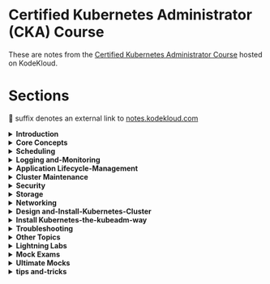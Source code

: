 # Certified Kubernetes Administrator (CKA) Course

These are notes from the [Certified Kubernetes Administrator Course](https://kodekloud.com/courses/certified-kubernetes-administrator-cka/) hosted on KodeKloud.

# Sections

[//]: # (BEGIN INDEX)

🔗 suffix denotes an external link to [notes.kodekloud.com](https://notes.kodekloud.com/)

<details>
<summary><strong>Introduction</strong></summary>


- [01 Course Introduction](https://notes.kodekloud.com/docs/CKA-Certification-Course-Certified-Kubernetes-Administrator/Introduction/Course-Introduction) 🔗
- [02 Certification](https://notes.kodekloud.com/docs/CKA-Certification-Course-Certified-Kubernetes-Administrator/Introduction/Certification) 🔗

</details>

<details>
<summary><strong>Core Concepts</strong></summary>


- [01 Core Concepts Section Introduction](https://notes.kodekloud.com/docs/CKA-Certification-Course-Certified-Kubernetes-Administrator/Core-Concepts/Core-Concepts-Section-Introduction) 🔗
- [02 Cluster Architecture](https://notes.kodekloud.com/docs/CKA-Certification-Course-Certified-Kubernetes-Administrator/Core-Concepts/Cluster-Architecture) 🔗
- [03 Docker vs ContainerD](https://notes.kodekloud.com/docs/CKA-Certification-Course-Certified-Kubernetes-Administrator/Core-Concepts/Docker-vs-ContainerD) 🔗
- [04 ETCD for Beginners](https://notes.kodekloud.com/docs/CKA-Certification-Course-Certified-Kubernetes-Administrator/Core-Concepts/ETCD-for-Beginners) 🔗
- [05 ETCD in Kubernetes](https://notes.kodekloud.com/docs/CKA-Certification-Course-Certified-Kubernetes-Administrator/Core-Concepts/ETCD-in-Kubernetes) 🔗
- [06 Kube API Server](https://notes.kodekloud.com/docs/CKA-Certification-Course-Certified-Kubernetes-Administrator/Core-Concepts/Kube-API-Server) 🔗
- [07 Kube Controller Manager](https://notes.kodekloud.com/docs/CKA-Certification-Course-Certified-Kubernetes-Administrator/Core-Concepts/Kube-Controller-Manager) 🔗
- [08 Kube Scheduler](https://notes.kodekloud.com/docs/CKA-Certification-Course-Certified-Kubernetes-Administrator/Core-Concepts/Kube-Scheduler) 🔗
- [09 Kubelet](https://notes.kodekloud.com/docs/CKA-Certification-Course-Certified-Kubernetes-Administrator/Core-Concepts/Kubelet) 🔗
- [10 Kube Proxy](https://notes.kodekloud.com/docs/CKA-Certification-Course-Certified-Kubernetes-Administrator/Core-Concepts/Kube-Proxy) 🔗
- [11 Pods](https://notes.kodekloud.com/docs/CKA-Certification-Course-Certified-Kubernetes-Administrator/Core-Concepts/Pods) 🔗
- [12 Practice Test Introduction](https://notes.kodekloud.com/docs/CKA-Certification-Course-Certified-Kubernetes-Administrator/Core-Concepts/Practice-Test-Introduction) 🔗
- [13 Practice Test PODs](docs/02-Core-Concepts/085-Practice-Test-PODs.md)
- [14 Solution Pods optional](https://notes.kodekloud.com/docs/CKA-Certification-Course-Certified-Kubernetes-Administrator/Core-Concepts/Solution-Pods-optional) 🔗
- [15 ReplicaSets](https://notes.kodekloud.com/docs/CKA-Certification-Course-Certified-Kubernetes-Administrator/Core-Concepts/ReplicaSets) 🔗
- [16 Practice Tests ReplicaSet](docs/02-Core-Concepts/100-Practice-Tests-ReplicaSet.md)
- [17 Solution ReplicaSets optional](https://notes.kodekloud.com/docs/CKA-Certification-Course-Certified-Kubernetes-Administrator/Core-Concepts/Solution-ReplicaSets-optional) 🔗
- [18 Deployments](https://notes.kodekloud.com/docs/CKA-Certification-Course-Certified-Kubernetes-Administrator/Core-Concepts/Deployments) 🔗
- [19 Practice Tests Deployments](docs/02-Core-Concepts/120-Practice-Tests-Deployments.md)
- [20 Solution Deploymentoptional](https://notes.kodekloud.com/docs/CKA-Certification-Course-Certified-Kubernetes-Administrator/Core-Concepts/Solution-Deploymentoptional) 🔗
- [21 Services](https://notes.kodekloud.com/docs/CKA-Certification-Course-Certified-Kubernetes-Administrator/Core-Concepts/Services) 🔗
- [22 Services Cluster IP](https://notes.kodekloud.com/docs/CKA-Certification-Course-Certified-Kubernetes-Administrator/Core-Concepts/Services-Cluster-IP) 🔗
- [23 Services Loadbalancer](https://notes.kodekloud.com/docs/CKA-Certification-Course-Certified-Kubernetes-Administrator/Core-Concepts/Services-Loadbalancer) 🔗
- [24 Practice Test Services](docs/02-Core-Concepts/145-Practice-Test-Services.md)
- [25 Solution Deploymentoptional](https://notes.kodekloud.com/docs/CKA-Certification-Course-Certified-Kubernetes-Administrator/Core-Concepts/Solution-Deploymentoptional) 🔗
- [26 Namespaces](https://notes.kodekloud.com/docs/CKA-Certification-Course-Certified-Kubernetes-Administrator/Core-Concepts/Namespaces) 🔗
- [27 Practice Test Namespaces](docs/02-Core-Concepts/160-Practice-Test-Namespaces.md)
- [28 Solution Namespaces optional](https://notes.kodekloud.com/docs/CKA-Certification-Course-Certified-Kubernetes-Administrator/Core-Concepts/Solution-Namespaces-optional) 🔗
- [29 Imperative vs Declarative](https://notes.kodekloud.com/docs/CKA-Certification-Course-Certified-Kubernetes-Administrator/Core-Concepts/Imperative-vs-Declarative) 🔗
- [30 Imperative Commands with kubectl](docs/02-Core-Concepts/175-Imperative-Commands-with-kubectl.md)
- [31 Practice Test Imperative Commands](docs/02-Core-Concepts/180-Practice-Test-Imperative-Commands.md)
- [32 Solution Imperative Commands optional](https://notes.kodekloud.com/docs/CKA-Certification-Course-Certified-Kubernetes-Administrator/Core-Concepts/Solution-Imperative-Commands-optional) 🔗
- [33 Kubectl Apply Command](https://notes.kodekloud.com/docs/CKA-Certification-Course-Certified-Kubernetes-Administrator/Core-Concepts/Kubectl-Apply-Command) 🔗
- [34 A Quick Reminder](https://notes.kodekloud.com/docs/CKA-Certification-Course-Certified-Kubernetes-Administrator/Core-Concepts/A-Quick-Reminder) 🔗
- [35 Attachments](docs/02-Core-Concepts/200-Attachments.md)

</details>

<details>
<summary><strong>Scheduling</strong></summary>


- [01 Scheduling Section Introduction](https://notes.kodekloud.com/docs/CKA-Certification-Course-Certified-Kubernetes-Administrator/Scheduling/Scheduling-Section-Introduction) 🔗
- [02 Manual Scheduling](https://notes.kodekloud.com/docs/CKA-Certification-Course-Certified-Kubernetes-Administrator/Scheduling/Manual-Scheduling) 🔗
- [03 Practice Test Manual Scheduling](docs/03-Scheduling/015-Practice-Test-Manual-Scheduling.md)
- [04 Solution Manual Scheduling optional](https://notes.kodekloud.com/docs/CKA-Certification-Course-Certified-Kubernetes-Administrator/Scheduling/Solution-Manual-Scheduling-optional) 🔗
- [05 Labels and Selectors](https://notes.kodekloud.com/docs/CKA-Certification-Course-Certified-Kubernetes-Administrator/Scheduling/Labels-and-Selectors) 🔗
- [06 Practice Test Labels and Selectors](docs/03-Scheduling/030-Practice-Test-Labels-and-Selectors.md)
- [07 Solution Labels and Selectors](https://notes.kodekloud.com/docs/CKA-Certification-Course-Certified-Kubernetes-Administrator/Scheduling/Solution-Labels-and-Selectors) 🔗
- [08 Taints and Tolerations](https://notes.kodekloud.com/docs/CKA-Certification-Course-Certified-Kubernetes-Administrator/Scheduling/Taints-and-Tolerations) 🔗
- [09 Practice Test Taints and Tolerations](docs/03-Scheduling/045-Practice-Test-Taints-and-Tolerations.md)
- [10 Node Selectors](https://notes.kodekloud.com/docs/CKA-Certification-Course-Certified-Kubernetes-Administrator/Scheduling/Node-Selectors) 🔗
- [11 Node Affinity](https://notes.kodekloud.com/docs/CKA-Certification-Course-Certified-Kubernetes-Administrator/Scheduling/Node-Affinity) 🔗
- [12 Practice Test Node Affinity](docs/03-Scheduling/065-Practice-Test-Node-Affinity.md)
- [13 Solution Node Affinity Optional](https://notes.kodekloud.com/docs/CKA-Certification-Course-Certified-Kubernetes-Administrator/Scheduling/Solution-Node-Affinity-Optional) 🔗
- [14 Taints and Tolerations vs Node Affinity](https://notes.kodekloud.com/docs/CKA-Certification-Course-Certified-Kubernetes-Administrator/Scheduling/Taints-and-Tolerations-vs-Node-Affinity) 🔗
- [15 Resource Limits](https://notes.kodekloud.com/docs/CKA-Certification-Course-Certified-Kubernetes-Administrator/Scheduling/Resource-Limits) 🔗
- [16 Practice Test Resource Limits](docs/03-Scheduling/090-Practice-Test-Resource-Limits.md)
- [17 Solution Resource Limits](https://notes.kodekloud.com/docs/CKA-Certification-Course-Certified-Kubernetes-Administrator/Scheduling/Solution-Resource-Limits) 🔗
- [18 DaemonSets](https://notes.kodekloud.com/docs/CKA-Certification-Course-Certified-Kubernetes-Administrator/Scheduling/DaemonSets) 🔗
- [19 Practice Test DaemonSets](docs/03-Scheduling/105-Practice-Test-DaemonSets.md)
- [20 Solution DaemonSets optional](https://notes.kodekloud.com/docs/CKA-Certification-Course-Certified-Kubernetes-Administrator/Scheduling/Solution-DaemonSets-optional) 🔗
- [21 Static Pods](https://notes.kodekloud.com/docs/CKA-Certification-Course-Certified-Kubernetes-Administrator/Scheduling/Static-Pods) 🔗
- [22 Practice Test StaticPods](docs/03-Scheduling/120-Practice-Test-StaticPods.md)
- [23 Solution Static Pods Optional](https://notes.kodekloud.com/docs/CKA-Certification-Course-Certified-Kubernetes-Administrator/Scheduling/Solution-Static-Pods-Optional) 🔗
- [24 Multiple Schedulers](https://notes.kodekloud.com/docs/CKA-Certification-Course-Certified-Kubernetes-Administrator/Scheduling/Multiple-Schedulers) 🔗
- [25 Practice Test Multiple Schedulers](docs/03-Scheduling/135-Practice-Test-Multiple-Schedulers.md)
- [26 Solution Multiple Scheduler](https://notes.kodekloud.com/docs/CKA-Certification-Course-Certified-Kubernetes-Administrator/Scheduling/Solution-Multiple-Scheduler) 🔗
- [27 Configuring Scheduler Profiles](https://notes.kodekloud.com/docs/CKA-Certification-Course-Certified-Kubernetes-Administrator/Scheduling/Configuring-Scheduler-Profiles) 🔗
- [28 Download Presentation Deck](docs/03-Scheduling/155-Download-Presentation-Deck.md)
- [29 2025 Updates Admission Controllers](https://notes.kodekloud.com/docs/CKA-Certification-Course-Certified-Kubernetes-Administrator/Scheduling/2025-Updates-Admission-Controllers) 🔗
- [30 2025 Updates Solution Admission Controllers](https://notes.kodekloud.com/docs/CKA-Certification-Course-Certified-Kubernetes-Administrator/Scheduling/2025-Updates-Solution-Admission-Controllers) 🔗
- [31 2025 Updates Validating and Mutating Admission Controllers](https://notes.kodekloud.com/docs/CKA-Certification-Course-Certified-Kubernetes-Administrator/Scheduling/2025-Updates-Validating-and-Mutating-Admission-Controllers) 🔗
- [32 2025 Updates Solution Validating and Mutating Admission Controllers](https://notes.kodekloud.com/docs/CKA-Certification-Course-Certified-Kubernetes-Administrator/Scheduling/2025-Updates-Solution-Validating-and-Mutating-Admission-Controllers) 🔗

</details>

<details>
<summary><strong>Logging and-Monitoring</strong></summary>


- [01 Logging and Monitoring Section Introduction](https://notes.kodekloud.com/docs/CKA-Certification-Course-Certified-Kubernetes-Administrator/Logging-and-Monitoring/Logging-and-Monitoring-Section-Introduction) 🔗
- [02 Monitor Cluster Components](https://notes.kodekloud.com/docs/CKA-Certification-Course-Certified-Kubernetes-Administrator/Logging-and-Monitoring/Monitor-Cluster-Components) 🔗
- [03 Practice Test Monitor Cluster Components](docs/04-Logging-and-Monitoring/015-Practice-Test-Monitor-Cluster-Components.md)
- [04 Solution Monitor Cluster Components](https://notes.kodekloud.com/docs/CKA-Certification-Course-Certified-Kubernetes-Administrator/Logging-and-Monitoring/Solution-Monitor-Cluster-Components) 🔗
- [05 Managing Application Logs](https://notes.kodekloud.com/docs/CKA-Certification-Course-Certified-Kubernetes-Administrator/Logging-and-Monitoring/Managing-Application-Logs) 🔗
- [06 Practice Test Managing Application Logs](docs/04-Logging-and-Monitoring/030-Practice-Test-Managing-Application-Logs.md)
- [07 Solution Logging Optional](https://notes.kodekloud.com/docs/CKA-Certification-Course-Certified-Kubernetes-Administrator/Logging-and-Monitoring/Solution-Logging-Optional) 🔗
- [08 Download Presentation Deck](docs/04-Logging-and-Monitoring/040-Download-Presentation-Deck.md)

</details>

<details>
<summary><strong>Application Lifecycle-Management</strong></summary>


- [01 Application Lifecycle Management Section Introduction](https://notes.kodekloud.com/docs/CKA-Certification-Course-Certified-Kubernetes-Administrator/Application-Lifecycle-Management/Application-Lifecycle-Management-Section-Introduction) 🔗
- [02 Rolling Updates and Rollbacks](https://notes.kodekloud.com/docs/CKA-Certification-Course-Certified-Kubernetes-Administrator/Application-Lifecycle-Management/Rolling-Updates-and-Rollbacks) 🔗
- [03 Practice Test RollingUpdates Rollback](docs/05-Application-Lifecycle-Management/015-Practice-Test-RollingUpdates-Rollback.md)
- [04 Solution Rolling update](https://notes.kodekloud.com/docs/CKA-Certification-Course-Certified-Kubernetes-Administrator/Application-Lifecycle-Management/Solution-Rolling-update) 🔗
- [05 Commands and Arguments in Docker](https://notes.kodekloud.com/docs/CKA-Certification-Course-Certified-Kubernetes-Administrator/Application-Lifecycle-Management/Commands-and-Arguments-in-Docker) 🔗
- [06 Commands and Arguments in Kubernetes](https://notes.kodekloud.com/docs/CKA-Certification-Course-Certified-Kubernetes-Administrator/Application-Lifecycle-Management/Commands-and-Arguments-in-Kubernetes) 🔗
- [07 Practice Test Commands and Arguments](docs/05-Application-Lifecycle-Management/040-Practice-Test-Commands-and-Arguments.md)
- [08 Solution Commands and Arguments Optional](https://notes.kodekloud.com/docs/CKA-Certification-Course-Certified-Kubernetes-Administrator/Application-Lifecycle-Management/Solution-Commands-and-Arguments-Optional) 🔗
- [09 Configure Environment Variables in Applications](https://notes.kodekloud.com/docs/CKA-Certification-Course-Certified-Kubernetes-Administrator/Application-Lifecycle-Management/Configure-Environment-Variables-in-Applications) 🔗
- [10 Configure ConfigMaps in Applications](https://notes.kodekloud.com/docs/CKA-Certification-Course-Certified-Kubernetes-Administrator/Application-Lifecycle-Management/Configure-ConfigMaps-in-Applications) 🔗
- [11 Practice Test Env Variables](docs/05-Application-Lifecycle-Management/060-Practice-Test-Env-Variables.md)
- [12 Solution Env Variables Optional](https://notes.kodekloud.com/docs/CKA-Certification-Course-Certified-Kubernetes-Administrator/Application-Lifecycle-Management/Solution-Env-Variables-Optional) 🔗
- [13 Secrets](https://notes.kodekloud.com/docs/CKA-Certification-Course-Certified-Kubernetes-Administrator/Application-Lifecycle-Management/Secrets) 🔗
- [14 Practice Test Secrets](docs/05-Application-Lifecycle-Management/075-Practice-Test-Secrets.md)
- [15 Solution Secrets Optional](https://notes.kodekloud.com/docs/CKA-Certification-Course-Certified-Kubernetes-Administrator/Application-Lifecycle-Management/Solution-Secrets-Optional) 🔗
- [16 Multi Container Pods](https://notes.kodekloud.com/docs/CKA-Certification-Course-Certified-Kubernetes-Administrator/Application-Lifecycle-Management/Multi-Container-Pods) 🔗
- [17 Practice Test Init Containers](docs/05-Application-Lifecycle-Management/105-Practice-Test-Init-Containers.md)
- [18 Practice Test Multi Container Pods](docs/05-Application-Lifecycle-Management/105-Practice-Test-Multi-Container-Pods.md)
- [19 Solution Multi Container Pods Optional](https://notes.kodekloud.com/docs/CKA-Certification-Course-Certified-Kubernetes-Administrator/Application-Lifecycle-Management/Solution-Multi-Container-Pods-Optional) 🔗
- [20 Multi Container Pods Design Patterns](docs/05-Application-Lifecycle-Management/115-Multi-Container-Pods-Design-Patterns.md)
- [21 Init Containers](docs/05-Application-Lifecycle-Management/120-Init-Containers.md)
- [22 Solution Init Containers Optional](https://notes.kodekloud.com/docs/CKA-Certification-Course-Certified-Kubernetes-Administrator/Application-Lifecycle-Management/Solution-Init-Containers-Optional) 🔗
- [23 Self Healing Applications](docs/05-Application-Lifecycle-Management/135-Self-Healing-Applications.md)
- [24 Download Presentation Deck](docs/05-Application-Lifecycle-Management/140-Download-Presentation-Deck.md)

</details>

<details>
<summary><strong>Cluster Maintenance</strong></summary>


- [01 Cluster Maintenance Section Introduction](https://notes.kodekloud.com/docs/CKA-Certification-Course-Certified-Kubernetes-Administrator/Cluster-Maintenance/Cluster-Maintenance-Section-Introduction) 🔗
- [02 OS Upgrades](https://notes.kodekloud.com/docs/CKA-Certification-Course-Certified-Kubernetes-Administrator/Cluster-Maintenance/OS-Upgrades) 🔗
- [03 Practice Test OS Upgrades](docs/06-Cluster-Maintenance/015-Practice-Test-OS-Upgrades.md)
- [04 Solution OS Upgrades optional](https://notes.kodekloud.com/docs/CKA-Certification-Course-Certified-Kubernetes-Administrator/Cluster-Maintenance/Solution-OS-Upgrades-optional) 🔗
- [05 Kubernetes Software Versions](https://notes.kodekloud.com/docs/CKA-Certification-Course-Certified-Kubernetes-Administrator/Cluster-Maintenance/Kubernetes-Software-Versions) 🔗
- [06 Cluster Upgrade Introduction](https://notes.kodekloud.com/docs/CKA-Certification-Course-Certified-Kubernetes-Administrator/Cluster-Maintenance/Cluster-Upgrade-Introduction) 🔗
- [07 Demo Cluster upgrade](https://notes.kodekloud.com/docs/CKA-Certification-Course-Certified-Kubernetes-Administrator/Cluster-Maintenance/Demo-Cluster-upgrade) 🔗
- [08 Practice Test Cluster Upgrade Process](docs/06-Cluster-Maintenance/045-Practice-Test-Cluster-Upgrade-Process.md)
- [09 Solution Cluster Upgrade Process](https://notes.kodekloud.com/docs/CKA-Certification-Course-Certified-Kubernetes-Administrator/Cluster-Maintenance/Solution-Cluster-Upgrade-Process) 🔗
- [10 Backup and Restore Methods](https://notes.kodekloud.com/docs/CKA-Certification-Course-Certified-Kubernetes-Administrator/Cluster-Maintenance/Backup-and-Restore-Methods) 🔗
- [11 Working With ETCDCTL](docs/06-Cluster-Maintenance/060-Working-With-ETCDCTL.md)
- [12 Practice Test Backup and Restore Methods](docs/06-Cluster-Maintenance/065-Practice-Test-Backup-and-Restore-Methods.md)
- [13 Solution Backup and Restore](https://notes.kodekloud.com/docs/CKA-Certification-Course-Certified-Kubernetes-Administrator/Cluster-Maintenance/Solution-Backup-and-Restore) 🔗
- [14 Download Presentation Deck](docs/06-Cluster-Maintenance/095-Download-Presentation-Deck.md)

</details>

<details>
<summary><strong>Security</strong></summary>


- [01 Security Section Introduction](https://notes.kodekloud.com/docs/CKA-Certification-Course-Certified-Kubernetes-Administrator/Security/Security-Section-Introduction) 🔗
- [02 Kubernetes Security Primitives](https://notes.kodekloud.com/docs/CKA-Certification-Course-Certified-Kubernetes-Administrator/Security/Kubernetes-Security-Primitives) 🔗
- [03 Authentication](https://notes.kodekloud.com/docs/CKA-Certification-Course-Certified-Kubernetes-Administrator/Security/Authentication) 🔗
- [04 TLS Introduction](https://notes.kodekloud.com/docs/CKA-Certification-Course-Certified-Kubernetes-Administrator/Security/TLS-Introduction) 🔗
- [05 TLS Basics](https://notes.kodekloud.com/docs/CKA-Certification-Course-Certified-Kubernetes-Administrator/Security/TLS-Basics) 🔗
- [06 TLS in Kubernetes](https://notes.kodekloud.com/docs/CKA-Certification-Course-Certified-Kubernetes-Administrator/Security/TLS-in-Kubernetes) 🔗
- [07 TLS in Kubernetes Certificate Creation](https://notes.kodekloud.com/docs/CKA-Certification-Course-Certified-Kubernetes-Administrator/Security/TLS-in-Kubernetes-Certificate-Creation) 🔗
- [08 View Certificate Details](https://notes.kodekloud.com/docs/CKA-Certification-Course-Certified-Kubernetes-Administrator/Security/View-Certificate-Details) 🔗
- [09 Certificate Health Check Spreadsheet](docs/07-Security/050-Certificate-Health-Check-Spreadsheet.md)
- [10 Practice Test View Certificate Details](docs/07-Security/055-Practice-Test-View-Certificate-Details.md)
- [11 Solution View Certification Details](https://notes.kodekloud.com/docs/CKA-Certification-Course-Certified-Kubernetes-Administrator/Security/Solution-View-Certification-Details) 🔗
- [12 Certificates API](https://notes.kodekloud.com/docs/CKA-Certification-Course-Certified-Kubernetes-Administrator/Security/Certificates-API) 🔗
- [13 Practice Test Certificates API](docs/07-Security/070-Practice-Test-Certificates-API.md)
- [14 Solution Certificates API](https://notes.kodekloud.com/docs/CKA-Certification-Course-Certified-Kubernetes-Administrator/Security/Solution-Certificates-API) 🔗
- [15 KubeConfig](https://notes.kodekloud.com/docs/CKA-Certification-Course-Certified-Kubernetes-Administrator/Security/KubeConfig) 🔗
- [16 Practice Test KubeConfig](docs/07-Security/085-Practice-Test-KubeConfig.md)
- [17 Solution KubeConfig](https://notes.kodekloud.com/docs/CKA-Certification-Course-Certified-Kubernetes-Administrator/Security/Solution-KubeConfig) 🔗
- [18 API Groups](https://notes.kodekloud.com/docs/CKA-Certification-Course-Certified-Kubernetes-Administrator/Security/API-Groups) 🔗
- [19 Authorization](https://notes.kodekloud.com/docs/CKA-Certification-Course-Certified-Kubernetes-Administrator/Security/Authorization) 🔗
- [20 Role Based Access Controls](https://notes.kodekloud.com/docs/CKA-Certification-Course-Certified-Kubernetes-Administrator/Security/Role-Based-Access-Controls) 🔗
- [21 Practice Test RBAC](docs/07-Security/110-Practice-Test-RBAC.md)
- [22 Solution Role Based Access Controls](https://notes.kodekloud.com/docs/CKA-Certification-Course-Certified-Kubernetes-Administrator/Security/Solution-Role-Based-Access-Controls) 🔗
- [23 Cluster Roles](https://notes.kodekloud.com/docs/CKA-Certification-Course-Certified-Kubernetes-Administrator/Security/Cluster-Roles) 🔗
- [24 Practice Test Cluster Roles](docs/07-Security/125-Practice-Test-Cluster-Roles.md)
- [25 Solution Cluster Roles](https://notes.kodekloud.com/docs/CKA-Certification-Course-Certified-Kubernetes-Administrator/Security/Solution-Cluster-Roles) 🔗
- [26 Service Accounts](https://notes.kodekloud.com/docs/CKA-Certification-Course-Certified-Kubernetes-Administrator/Security/Service-Accounts) 🔗
- [27 Practice Test Service Accounts](docs/07-Security/140-Practice-Test-Service-Accounts.md)
- [28 Solution Service Accounts](https://notes.kodekloud.com/docs/CKA-Certification-Course-Certified-Kubernetes-Administrator/Security/Solution-Service-Accounts) 🔗
- [29 Image Security](https://notes.kodekloud.com/docs/CKA-Certification-Course-Certified-Kubernetes-Administrator/Security/Image-Security) 🔗
- [30 Practice Test Image Security](docs/07-Security/155-Practice-Test-Image-Security.md)
- [31 Solution Image Security](https://notes.kodekloud.com/docs/CKA-Certification-Course-Certified-Kubernetes-Administrator/Security/Solution-Image-Security) 🔗
- [32 Security Contexts](https://notes.kodekloud.com/docs/CKA-Certification-Course-Certified-Kubernetes-Administrator/Security/Security-Contexts) 🔗
- [33 Practice Test Security Context](docs/07-Security/175-Practice-Test-Security-Context.md)
- [34 Solution Security Contexts](https://notes.kodekloud.com/docs/CKA-Certification-Course-Certified-Kubernetes-Administrator/Security/Solution-Security-Contexts) 🔗
- [35 Network Policies](https://notes.kodekloud.com/docs/CKA-Certification-Course-Certified-Kubernetes-Administrator/Security/Network-Policies) 🔗
- [36 Developing network policies](https://notes.kodekloud.com/docs/CKA-Certification-Course-Certified-Kubernetes-Administrator/Security/Developing-network-policies) 🔗
- [37 Practice Test Network Policies](docs/07-Security/195-Practice-Test-Network-Policies.md)
- [38 Solution Network Policies optional](https://notes.kodekloud.com/docs/CKA-Certification-Course-Certified-Kubernetes-Administrator/Security/Solution-Network-Policies-optional) 🔗
- [39 kubectx and kubens commands](docs/07-Security/205-kubectx-and-kubens-commands.md)
- [40 Download Presentation Deck](docs/07-Security/210-Download-Presentation-Deck.md)
- [41 2025 Updates Custom Resource Definition CRD](https://notes.kodekloud.com/docs/CKA-Certification-Course-Certified-Kubernetes-Administrator/Security/2025-Updates-Custom-Resource-Definition-CRD) 🔗
- [42 2025 Updates Custom Controllers](https://notes.kodekloud.com/docs/CKA-Certification-Course-Certified-Kubernetes-Administrator/Security/2025-Updates-Custom-Controllers) 🔗
- [43 2025 Updates Operator Framework](https://notes.kodekloud.com/docs/CKA-Certification-Course-Certified-Kubernetes-Administrator/Security/2025-Updates-Operator-Framework) 🔗

</details>

<details>
<summary><strong>Storage</strong></summary>


- [01 Storage Section Introduction](docs/08-Storage/000-Storage-Section-Introduction.md)
- [02 Introduction to Docker Storage](docs/08-Storage/010-Introduction-to-Docker-Storage.md)
- [03 Storage in Docker](docs/08-Storage/015-Storage-in-Docker.md)
- [04 Volume Driver Plugins in Docker](docs/08-Storage/020-Volume-Driver-Plugins-in-Docker.md)
- [05 Container.Storage Interface](docs/08-Storage/025-Container.Storage-Interface.md)
- [06 Volumes](docs/08-Storage/030-Volumes.md)
- [07 Persistent Volumes](docs/08-Storage/035-Persistent-Volumes.md)
- [08 Persistent Volume Claims](docs/08-Storage/040-Persistent-Volume-Claims.md)
- [09 Using PVC in PODs](docs/08-Storage/045-Using-PVC-in-PODs.md)
- [10 Practice Test Persistent Volume Claims](docs/08-Storage/050-Practice-Test-Persistent-Volume-Claims.md)
- [11 Storage Class](docs/08-Storage/060-Storage-Class.md)
- [12 Practice Test Storage Class](docs/08-Storage/065-Practice-Test-Storage-Class.md)
- [13 Download Presentation Deck](docs/08-Storage/075-Download-Presentation-Deck.md)

</details>

<details>
<summary><strong>Networking</strong></summary>


- [01 Networking Introduction](docs/09-Networking/000-Networking-Introduction.md)
- [02 Pre requisite Switching Routing Gateways](docs/09-Networking/010-Pre-requisite-Switching-Routing-Gateways.md)
- [03 Pre requisite DNS](docs/09-Networking/015-Pre-requisite-DNS.md)
- [04 Pre requisite CoreDNS](docs/09-Networking/020-Pre-requisite-CoreDNS.md)
- [05 Pre requisite Network Namespace](docs/09-Networking/025-Pre-requisite-Network-Namespace.md)
- [06 Pre requisite Docker Networking](docs/09-Networking/035-Pre-requisite-Docker-Networking.md)
- [07 Pre requisite CNI](docs/09-Networking/040-Pre-requisite-CNI.md)
- [08 Cluster Networking](docs/09-Networking/045-Cluster-Networking.md)
- [09 Practice Test Explore Env](docs/09-Networking/055-Practice-Test-Explore-Env.md)
- [10 Pod Networking](docs/09-Networking/065-Pod-Networking.md)
- [11 CNI in Kubernetes](docs/09-Networking/070-CNI-in-Kubernetes.md)
- [12 ipam weave](docs/09-Networking/105-ipam-weave.md)
- [13 Service Networking](docs/09-Networking/120-Service-Networking.md)
- [14 Practice Test Service Networking](docs/09-Networking/125-Practice-Test-Service-Networking.md)
- [15 DNS in kubernetes](docs/09-Networking/135-DNS-in-kubernetes.md)
- [16 CoreDNS in Kubernetes](docs/09-Networking/140-CoreDNS-in-Kubernetes.md)
- [17 Practice Test CoreDNS in Kubernetes](docs/09-Networking/145-Practice-Test-CoreDNS-in-Kubernetes.md)
- [18 Ingress](docs/09-Networking/155-Ingress.md)
- [19 Ingress Annotations and rewrite target](docs/09-Networking/165-Ingress-Annotations-and-rewrite-target.md)
- [20 Practice Test CKA Ingress Net 1](docs/09-Networking/170-Practice-Test-CKA-Ingress-Net-1.md)
- [21 Practice Test CKA Ingress Net 2](docs/09-Networking/180-Practice-Test-CKA-Ingress-Net-2.md)
- [22 Dowload Presentation Deck](docs/09-Networking/190-Dowload-Presentation-Deck.md)

</details>

<details>
<summary><strong>Design and-Install-Kubernetes-Cluster</strong></summary>


- [01 Designing a Kubernetes Cluster](docs/10-Design-and-Install-Kubernetes-Cluster/000-Designing-a-Kubernetes-Cluster.md)
- [02 Choosing Kubernetes Infrastructure](docs/10-Design-and-Install-Kubernetes-Cluster/010-Choosing-Kubernetes-Infrastructure.md)
- [03 Configure High Availability](docs/10-Design-and-Install-Kubernetes-Cluster/015-Configure-High-Availability.md)
- [04 ETCD in HA](docs/10-Design-and-Install-Kubernetes-Cluster/020-ETCD-in-HA.md)
- [05 Important update kubernetes the hard way](docs/10-Design-and-Install-Kubernetes-Cluster/025-Important-update-kubernetes-the-hard-way.md)
- [06 Download Presentation Deck](docs/10-Design-and-Install-Kubernetes-Cluster/030-Download-Presentation-Deck.md)

</details>

<details>
<summary><strong>Install Kubernetes-the-kubeadm-way</strong></summary>


- [01 Introduction to Deployment with kubeadm](docs/11-Install-Kubernetes-the-kubeadm-way/000-Introduction-to-Deployment-with-kubeadm.md)
- [02 Resources](docs/11-Install-Kubernetes-the-kubeadm-way/010-Resources.md)
- [03 Provision VMs with Vagrant](docs/11-Install-Kubernetes-the-kubeadm-way/015-Provision-VMs-with-Vagrant.md)
- [04 Demo Deployment with Kubeadm](docs/11-Install-Kubernetes-the-kubeadm-way/020-Demo-Deployment-with-Kubeadm.md)
- [05 Practice Test Deploy Kubernetes Cluster using Kubeadm](docs/11-Install-Kubernetes-the-kubeadm-way/025-Practice-Test-Deploy-Kubernetes-Cluster-using-Kubeadm.md)

</details>

<details>
<summary><strong>Troubleshooting</strong></summary>


- [01 Troubleshooting Section Introduction](docs/12-Troubleshooting/000-Troubleshooting-Section-Introduction.md)
- [02 Application Failure](docs/12-Troubleshooting/010-Application-Failure.md)
- [03 Solution Application Failure](docs/12-Troubleshooting/020-Solution-Application-Failure.md)
- [04 Control Plane Failure](docs/12-Troubleshooting/025-Control-Plane-Failure.md)
- [05 Practice Test Control Plane Failure](docs/12-Troubleshooting/030-Practice-Test-Control-Plane-Failure.md)
- [06 Solution Control Plane Failure](docs/12-Troubleshooting/035-Solution-Control-Plane-Failure.md)
- [07 Worker Node Failure](docs/12-Troubleshooting/040-Worker-Node-Failure.md)
- [08 Practice Test Worker Node Failure](docs/12-Troubleshooting/045-Practice-Test-Worker-Node-Failure.md)
- [09 Solution Worker Node Failure](docs/12-Troubleshooting/050-Solution-Worker-Node-Failure.md)
- [10 Practice Test Troubleshoot Network](docs/12-Troubleshooting/065-Practice-Test-Troubleshoot-Network.md)

</details>

<details>
<summary><strong>Other Topics</strong></summary>


- [01 Labs JSON PATH](docs/13-Other-Topics/000-Labs-JSON-PATH.md)
- [02 Pre Requisites JSON PATH](docs/13-Other-Topics/010-Pre-Requisites-JSON-PATH.md)
- [03 Advance Kubectl Commands](docs/13-Other-Topics/015-Advance-Kubectl-Commands.md)
- [04 Practice Test Advance Kubectl Commands](docs/13-Other-Topics/020-Practice-Test-Advance-Kubectl-Commands.md)

</details>

<details>
<summary><strong>Lightning Labs</strong></summary>


- [01 Lightning Labs Introduction](docs/14-Lightning-Labs/025-Lightning-Labs-Introduction.md)
- [02 Lightning Lab 1](docs/14-Lightning-Labs/030-Lightning-Lab-1.md)

</details>

<details>
<summary><strong>Mock Exams</strong></summary>


- [01 Introduction](docs/15-Mock-Exams/000-Introduction.md)
- [02 Mock Exam 1](docs/15-Mock-Exams/010-Mock-Exam-1.md)
- [03 Mock Exam 2](docs/15-Mock-Exams/020-Mock-Exam-2.md)
- [04 CKA MockExam 2 Solution](docs/15-Mock-Exams/025-CKA-MockExam-2-Solution.md)
- [05 Mock Exam 3](docs/15-Mock-Exams/030-Mock-Exam-3.md)
- [06 CKA MockExam 3 Solution](docs/15-Mock-Exams/035-CKA-MockExam-3-Solution.md)

</details>

<details>
<summary><strong>Ultimate Mocks</strong></summary>


- [01 README](docs/16-Ultimate-Mocks/README.md)

</details>

<details>
<summary><strong>tips and-tricks</strong></summary>


- [01 README](docs/17-tips-and-tricks/README.md)

</details>

[//]: # (END INDEX)
